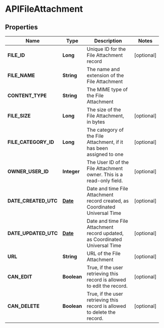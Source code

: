 
# APIFileAttachment

## Properties
Name | Type | Description | Notes
------------ | ------------- | ------------- | -------------
**FILE_ID** | **Long** | Unique ID for the File Attachment record |  [optional]
**FILE_NAME** | **String** | The name and extension of the File Attachment | 
**CONTENT_TYPE** | **String** | The MIME type of the File Attachment | 
**FILE_SIZE** | **Long** | The size of the File Attachment, in bytes |  [optional]
**FILE_CATEGORY_ID** | **Long** | The category of the File Attachment, if it has been assigned to one |  [optional]
**OWNER_USER_ID** | **Integer** | The User ID of the File Attachment owner. This is a read-only field. |  [optional]
**DATE_CREATED_UTC** | [**Date**](Date.md) | Date and time File Attachment record created, as Coordinated Universal Time |  [optional]
**DATE_UPDATED_UTC** | [**Date**](Date.md) | Date and time File Attachment record updated, as Coordinated Universal Time |  [optional]
**URL** | **String** | URL of the File Attachment |  [optional]
**CAN_EDIT** | **Boolean** | True, if the user retrieving this record is allowed to edit the record. |  [optional]
**CAN_DELETE** | **Boolean** | True, if the user retrieving this record is allowed to delete the record. |  [optional]



